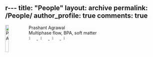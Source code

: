 r---
title:  "People"
layout: archive
permalink: /People/
author_profile: true
comments: true
---
<img src="{{ site.url }}{{ site.baseurl }}/assets/profiles/profile_im_PA.png" alt="PA" style="float: left;width: 15%"/>
Prashant Agrawal <br>
Multiphase flow, BPA, soft matter <br>
<a href="https://scholar.google.co.in/citations?user=GGesizEAAAAJ&hl=en"> <img src="{{ site.url }}{{ site.baseurl }}/assets/profiles/google.png" alt="PA" style="width: 5%"; "border: none"; "text-decoration: none"/> </a>&nbsp;
<a href="https://www.linkedin.com/in/agwlpra/?originalSubdomain=in"> <img src="{{ site.url }}{{ site.baseurl }}/assets/profiles/linkedin.png" alt="PA" style="width: 5%"; "border: none"; "text-decoration: none" /> </a>&nbsp;
<a href="https://www.researchgate.net/profile/Prashant_Agrawal6"> <img src="{{ site.url }}{{ site.baseurl }}/assets/profiles/rg.png" alt="PA" style="width: 5%"; "border: none"; "text-decoration: none"/> </a>&nbsp;
<a href="https://researchportal.northumbria.ac.uk/en/researchers/prashant-agrawal(77d1b36e-20c5-44a5-8f7e-97211143c73c).html"> <img src="{{ site.url }}{{ site.baseurl }}/assets/profiles/nuw.png" alt="PA" style="width: 5%"; "border: none"; "text-decoration: none"/> </a>
